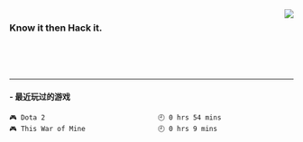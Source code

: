 <img align='right' src='https://github-readme-stats.vercel.app/api?username=1nfsr&show_icons=true&&hide=contribs,issues,stars&&hide_border=true&&hide_title=true' />

### Know it then Hack it.
<br />
<br />
<br />
<hr />

<!-- steam-box start -->
#### - 最近玩过的游戏
```text
🎮 Dota 2                            🕘 0 hrs 54 mins
🎮 This War of Mine                  🕘 0 hrs 9 mins
```
<!-- Powered by https://github.com/YouEclipse/steam-box . -->
<!-- steam-box end -->